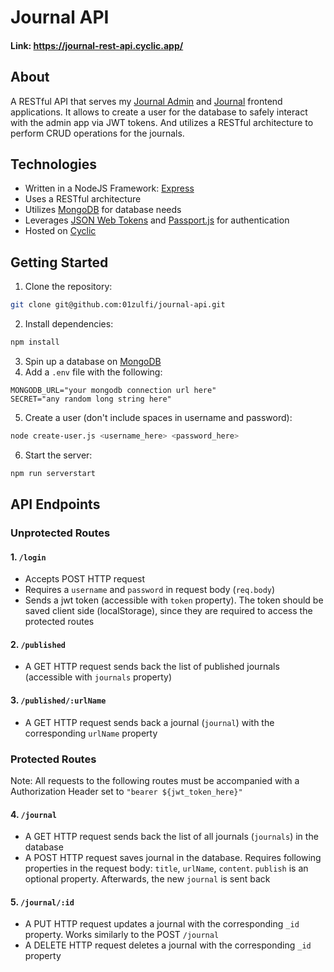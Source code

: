 # Journal API

#### Link: https://journal-rest-api.cyclic.app/

## About

A RESTful API that serves my [Journal Admin](https://journal-admin.netlify.app/) and [Journal](https://01zulfi.github.io/journal) frontend applications. It allows to create a user for the database to safely interact with the admin app via JWT tokens. And utilizes a RESTful architecture to perform CRUD operations for the journals.

## Technologies

- Written in a NodeJS Framework: [Express](https://expressjs.com/)
- Uses a RESTful architecture 
- Utilizes [MongoDB](https://www.mongodb.com/) for database needs
- Leverages [JSON Web Tokens](https://jwt.io/) and [Passport.js](https://www.passportjs.org/) for authentication
- Hosted on [Cyclic](https://www.cyclic.sh/)

## Getting Started

1. Clone the repository: 
```bash
git clone git@github.com:01zulfi/journal-api.git
```
2. Install dependencies:
```bash
npm install
```
3. Spin up a database on [MongoDB](https://www.mongodb.com/)
4. Add a `.env` file with the following:
```
MONGODB_URL="your mongodb connection url here"
SECRET="any random long string here"
```
5. Create a user (don't include spaces in username and password):
```bash
node create-user.js <username_here> <password_here>
```
6. Start the server:
```bash
npm run serverstart
```

## API Endpoints

### Unprotected Routes

#### 1. `/login`
   - Accepts POST HTTP request
   - Requires a `username` and `password` in request body (`req.body`)
   - Sends a jwt token (accessible with `token` property). The token should be saved client side (localStorage), since they are required to access the protected routes
   
#### 2. `/published`
   - A GET HTTP request sends back the list of published journals (accessible with `journals` property)
  
#### 3. `/published/:urlName`
   - A GET HTTP request sends back a journal (`journal`) with the corresponding `urlName` property

### Protected Routes

Note: All requests to the following routes must be accompanied with a Authorization Header set to `"bearer ${jwt_token_here}"`

#### 4. `/journal`
   - A GET HTTP request sends back the list of all journals (`journals`) in the database
   - A POST HTTP request saves journal in the database. Requires following properties in the request body: `title`, `urlName`, `content`. `publish` is an optional property. Afterwards, the new `journal` is sent back 

#### 5. `/journal/:id`
  - A PUT HTTP request updates a journal with the corresponding `_id` property. Works similarly to the POST `/journal`
  - A DELETE HTTP request deletes a journal with the corresponding `_id` property
